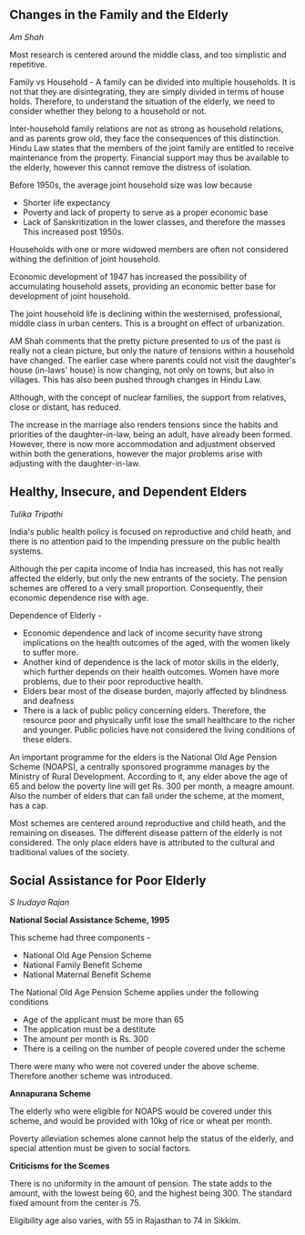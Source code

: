 ## Changes in the Family and the Elderly
*Am Shah*

Most research is centered around the middle class, and too simplistic and
repetitive.

Family vs Household - A family can be divided into multiple households. It is
not that they are disintegrating, they are simply divided in terms of house
holds. Therefore, to understand the situation of the elderly, we need to
consider whether they belong to a household or not.

Inter-household family relations are not as strong as household relations, and
as parents grow old, they face the consequences of this distinction. Hindu Law
states that the members of the joint family are entitled to receive maintenance
from the property. Financial support may thus be available to the elderly,
however this cannot remove the distress of isolation.

Before 1950s, the average joint household size was low because
  * Shorter life expectancy
  * Poverty and lack of property to serve as a proper economic base
  * Lack of Sanskritization in the lower classes, and therefore the masses
This increased post 1950s.

Households with one or more widowed members are often not considered withing the
definition of joint household.

Economic development of 1947 has increased the possibility of accumulating
household assets, providing an economic better base for development of joint
household.

The joint household life is declining within the westernised, professional,
middle class in urban centers. This is a brought on effect of urbanization.

AM Shah comments that the pretty picture presented to us of the past is really
not a clean picture, but only the nature of tensions within a household have
changed. The earlier case where parents could not visit the daughter's house
(in-laws' house) is now changing, not only on towns, but also in villages. This
has also been pushed through changes in Hindu Law.

Although, with the concept of nuclear families, the support from relatives,
close or distant, has reduced.

The increase in the marriage also renders tensions since the habits and
priorities of the daughter-in-law, being an adult, have already been formed.
However, there is now more accommodation and adjustment observed within both the
generations, however the major problems arise with adjusting with the
daughter-in-law.

## Healthy, Insecure, and Dependent Elders
*Tulika Tripathi*

India's public health policy is focused on reproductive and child heath, and
there is no attention paid to the impending pressure on the public health
systems.

Although the per capita income of India has increased, this has not really
affected the elderly, but only the new entrants of the society. The pension
schemes are offered to a very small proportion. Consequently, their economic
dependence rise with age.

Dependence of Elderly -
  * Economic dependence and lack of income security have strong implications on
  the health outcomes of the aged, with the women likely to suffer more.
  * Another kind of dependence is the lack of motor skills in the elderly, which
  further depends on their health outcomes. Women have more problems, due to
  their poor reproductive health.
  * Elders bear most of the disease burden, majorly affected by blindness and
  deafness
  * There is a lack of public policy concerning elders. Therefore, the resource
  poor and physically unfit lose the small healthcare to the richer and younger.
  Public policies have not considered the living conditions of these elders.

An important programme for the elders is the National Old Age Pension Scheme
(NOAPS), a centrally sponsored programme manages by the Ministry of Rural
Development. According to it, any elder above the age of 65 and below the
poverty line will get Rs. 300 per month, a meagre amount. Also the number of
elders that can fall under the scheme, at the moment, has a cap.

Most schemes are centered around reproductive and child heath, and the remaining
on diseases. The different disease pattern of the elderly is not considered. The
only place elders have is attributed to the cultural and traditional values of
the society.

## Social Assistance for Poor Elderly
*S Irudaya Rajan*

**National Social Assistance Scheme, 1995**

This scheme had three components -
  * National Old Age Pension Scheme
  * National Family Benefit Scheme
  * National Maternal Benefit Scheme

The National Old Age Pension Scheme applies under the following conditions
  * Age of the applicant must be more than 65
  * The application must be a destitute
  * The amount per month is Rs. 300
  * There is a ceiling on the number of people covered under the scheme

There were many who were not covered under the above scheme. Therefore another
scheme was introduced.

**Annapurana Scheme**

The elderly who were eligible for NOAPS would be covered under this scheme, and
would be provided with 10kg of rice or wheat per month.

Poverty alleviation schemes alone cannot help the status of the elderly, and
special attention must be given to social factors.

**Criticisms for the Scemes**

There is no uniformity in the amount of pension. The state adds to the amount,
with the lowest being 60, and the highest being 300. The standard fixed amount
from the center is 75.

Eligibility age also varies, with 55 in Rajasthan to 74 in Sikkim.
